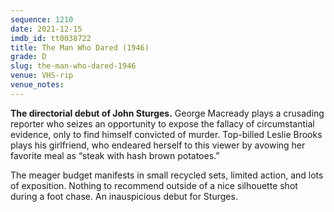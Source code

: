 ```yaml
---
sequence: 1210
date: 2021-12-15
imdb_id: tt0038722
title: The Man Who Dared (1946)
grade: D
slug: the-man-who-dared-1946
venue: VHS-rip
venue_notes:
---
```


**The directorial debut of John Sturges.** George Macready plays a crusading reporter who seizes an opportunity to expose the fallacy of circumstantial evidence, only to find himself convicted of murder. Top-billed Leslie Brooks plays his girlfriend, who endeared herself to this viewer by avowing her favorite meal as “steak with hash brown potatoes.”

<!-- end -->

The meager budget manifests in small recycled sets, limited action, and lots of exposition. Nothing to recommend outside of a nice silhouette shot during a foot chase. An inauspicious debut for Sturges.
